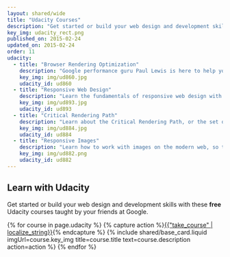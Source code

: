 ```yaml
---
layout: shared/wide
title: "Udacity Courses"
description: "Get started or build your web design and development skills with these free Udacity courses taught by your friends at Google."
key_img: udacity_rect.png
published_on: 2015-02-24
updated_on: 2015-02-24
order: 11
udacity:
  - title: "Browser Rendering Optimization"
    description: "Google performance guru Paul Lewis is here to help you destroy jank and create web apps that maintain 60 frames per second performance."
    key_img: img/ud860.jpg
    udacity_id: ud860
  - title: "Responsive Web Design"
    description: "Learn the fundamentals of responsive web design with and create your own responsive web page that works well on any device - phone, tablet, desktop."
    key_img: img/ud893.jpg
    udacity_id: ud893
  - title: "Critical Rendering Path"
    description: "Learn about the Critical Rendering Path, or the set of steps browsers must take to convert HTML, CSS and JavaScript into living, breathing websites."
    key_img: img/ud884.jpg
    udacity_id: ud884
  - title: "Responsive Images"
    description: "Learn how to work with images on the modern web, so that your images look great and load quickly on any device."
    key_img: img/ud882.png
    udacity_id: ud882
---
```


<div class="wf-subheading">
  <div class="page-content">
    <h2>Learn with Udacity</h2>
    <p>
      Get started or build your web design and development skills with 
      these <b>free</b> Udacity courses taught by your friends at Google.
    </p>
  </div>
</div>

<div class="page-content">
  <div class="mdl-grid">
    {% for course in page.udacity %}
      {% capture action %}<a class="mdl-button mdl-button--colored mdl-js-button mdl-js-ripple-effect" href="https://www.udacity.com/course/viewer#!/c-{{ course.udacity_id }}?utm_source=webfundamentals&utm_medium=d.g.com&utm_content=promo&utm_campaign=index">{{"take_course" | localize_string}}</a>{% endcapture %}
      {% include shared/base_card.liquid imgUrl=course.key_img title=course.title text=course.description action=action %}
    {% endfor %}
  </div>
</div>
